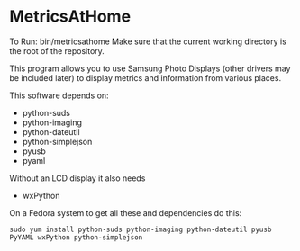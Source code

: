 MetricsAtHome
=============

To Run: bin/metricsathome
Make sure that the current working directory is the root of the repository.

This program allows you to use Samsung Photo Displays (other drivers may be
included later) to display metrics and information from various places.

This software depends on:
 - python-suds
 - python-imaging
 - python-dateutil
 - python-simplejson
 - pyusb
 - pyaml

Without an LCD display it also needs
 - wxPython

On a Fedora system to get all these and dependencies do this:

    sudo yum install python-suds python-imaging python-dateutil pyusb PyYAML wxPython python-simplejson

